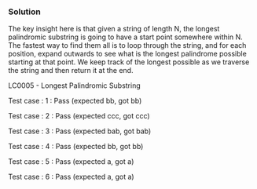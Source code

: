 ### Solution

The key insight here is that given a string of length N, the longest
palindromic substring is going to have a start point somewhere within
N.  The fastest way to find them all is to loop through the string,
and for each position, expand outwards to see what is the longest
palindrome possible starting at that point.  We keep track of the
longest possible as we traverse the string and then return it at the
end.


LC0005 - Longest Palindromic Substring


Test case : 1 : Pass
 (expected bb, got bb)

Test case : 2 : Pass
 (expected ccc, got ccc)

Test case : 3 : Pass
 (expected bab, got bab)

Test case : 4 : Pass
 (expected bb, got bb)

Test case : 5 : Pass
 (expected a, got a)

Test case : 6 : Pass
 (expected a, got a)
